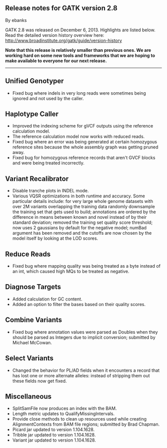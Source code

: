 ## Release notes for GATK version 2.8

By ebanks

<p>GATK 2.8 was released on December 6, 2013. Highlights are listed below. Read the detailed version history overview here: <a href="http://www.broadinstitute.org/gatk/guide/version-history" rel="nofollow">http://www.broadinstitute.org/gatk/guide/version-history</a></p>

<p><strong>Note that this release is relatively smaller than previous ones.  We are working hard on some new tools and frameworks that we are hoping to make available to everyone for our next release.</strong></p>

<hr></hr><h2>Unified Genotyper</h2>

<ul><li>Fixed bug where indels in very long reads were sometimes being ignored and not used by the caller.</li>
</ul><h2>Haplotype Caller</h2>

<ul><li>Improved the indexing scheme for gVCF outputs using the reference calculation model.</li>
<li>The reference calculation model now works with reduced reads.</li>
<li>Fixed bug where an error was being generated at certain homozygous reference sites because the whole assembly graph was getting pruned away.</li>
<li>Fixed bug for homozygous reference records that aren't GVCF blocks and were being treated incorrectly.</li>
</ul><h2>Variant Recalibrator</h2>

<ul><li>Disable tranche plots in INDEL mode.</li>
<li>Various VQSR optimizations in both runtime and accuracy.  Some particular details include: for very large whole genome datasets with over 2M variants overlapping the training data randomly downsample the training set that gets used to build; annotations are ordered by the difference in means between known and novel instead of by their standard deviation; removed the training set quality score threshold; now uses 2 gaussians by default for the negative model; numBad argument has been removed and the cutoffs are now chosen by the model itself by looking at the LOD scores.</li>
</ul><h2>Reduce Reads</h2>

<ul><li>Fixed bug where mapping quality was being treated as a byte instead of an int, which caused high MQs to be treated as negative.</li>
</ul><h2>Diagnose Targets</h2>

<ul><li>Added calculation for GC content.</li>
<li>Added an option to filter the bases based on their quality scores.</li>
</ul><h2>Combine Variants</h2>

<ul><li>Fixed bug where annotation values were parsed as Doubles when they should be parsed as Integers due to implicit conversion; submitted by Michael McCowan.</li>
</ul><h2>Select Variants</h2>

<ul><li>Changed the behavior for PL/AD fields when it encounters a record that has lost one or more alternate alleles: instead of stripping them out these fields now get fixed.</li>
</ul><h2>Miscellaneous</h2>

<ul><li>SplitSamFile now produces an index with the BAM.</li>
<li>Length metric updates to QualifyMissingIntervals.</li>
<li>Provide close methods to clean up resources used while creating AlignmentContexts from BAM file regions; submitted by Brad Chapman.</li>
<li>Picard jar updated to version 1.104.1628.</li>
<li>Tribble jar updated to version 1.104.1628.</li>
<li>Variant jar updated to version 1.104.1628.</li>
</ul>